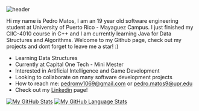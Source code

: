 ![header](https://user-images.githubusercontent.com/62779236/169748733-a58d03c1-4695-41c5-a539-3b950591502d.png)



Hi my name is Pedro Matos, I am an 19 year old software engineering student at University of Puerto Rico - Mayaguez Campus. I just finished my CIIC-4010 course in C++ and I am currently learning Java for Data Structures and Algorithms. Welcome to my Github page, check out my projects and dont forget to leave me a star! :)


* Learning Data Structures
* Currently at Capital One Tech - Mini Mester
* Interested in Artificial Intelligence and Game Development
* Looking to collaborate on many software development projects
* How to reach me: pedromv1069@gmail.com or pedro.matos9@upr.edu
* Check out my [Linkedin](https://www.linkedin.com/in/pedro-matos-5a351b209/) page!

[![My GitHub Stats](https://github-readme-stats.vercel.app/api/?username=sotam1069&count_private=true&theme=react&showicons=true)]()
[![My GitHub Language Stats](https://github-readme-stats.vercel.app/api/top-langs/?username=sotam1069&langs_count=5&theme=react)]()

